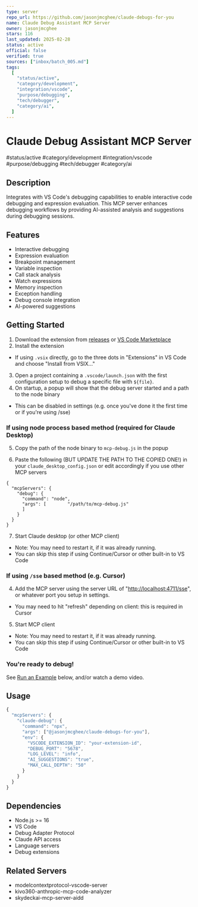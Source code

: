 ```yaml
---
type: server
repo_url: https://github.com/jasonjmcghee/claude-debugs-for-you
name: Claude Debug Assistant MCP Server
owner: jasonjmcghee
stars: 116
last_updated: 2025-02-28
status: active
official: false
verified: true
sources: ["inbox/batch_005.md"]
tags:
  [
    "status/active",
    "category/development",
    "integration/vscode",
    "purpose/debugging",
    "tech/debugger",
    "category/ai",
  ]
---
```


# Claude Debug Assistant MCP Server

#status/active #category/development #integration/vscode #purpose/debugging #tech/debugger #category/ai

## Description

Integrates with VS Code's debugging capabilities to enable interactive code debugging and expression evaluation. This MCP server enhances debugging workflows by providing AI-assisted analysis and suggestions during debugging sessions.

## Features

- Interactive debugging
- Expression evaluation
- Breakpoint management
- Variable inspection
- Call stack analysis
- Watch expressions
- Memory inspection
- Exception handling
- Debug console integration
- AI-powered suggestions

## Getting Started

1. Download the extension from [releases](https://github.com/jasonjmcghee/claude-debugs-for-you/releases/) or [VS Code Marketplace](https://marketplace.visualstudio.com/items?itemName=JasonMcGhee.claude-debugs-for-you)
2. Install the extension

- If using `.vsix` directly, go to the three dots in "Extensions" in VS Code and choose "Install from VSIX..."

3. Open a project containing a `.vscode/launch.json` with the first configuration setup to debug a specific file with `${file}`.
4. On startup, a popup will show that the debug server started and a path to the node binary

- This can be disabled in settings (e.g. once you've done it the first time or if you're using /sse)

### If using node process based method (required for Claude Desktop)

5. Copy the path of the node binary to `mcp-debug.js` in the popup

6. Paste the following (BUT UPDATE THE PATH TO THE COPIED ONE!) in your `claude_desktop_config.json` or edit accordingly if you use other MCP servers

```
{
  "mcpServers": {
    "debug": {
      "command": "node",
      "args": [        "/path/to/mcp-debug.js"
      ]
    }
  }
}
```

7. Start Claude desktop (or other MCP client)

- Note: You may need to restart it, if it was already running.
- You can skip this step if using Continue/Cursor or other built-in to VS Code

### If using `/sse` based method (e.g. Cursor)

4. Add the MCP server using the server URL of "[http://localhost:4711/sse](http://localhost:4711/sse)", or whatever port you setup in settings.

- You may need to hit "refresh" depending on client: this is required in Cursor

5. Start MCP client

- Note: You may need to restart it, if it was already running.
- You can skip this step if using Continue/Cursor or other built-in to VS Code

### You're ready to debug!

See [Run an Example](https://github.com/jasonjmcghee/claude-debugs-for-you#run-an-example) below, and/or watch a demo video.

## Usage

```javascript
{
  "mcpServers": {
    "claude-debug": {
      "command": "npx",
      "args": ["@jasonjmcghee/claude-debugs-for-you"],
      "env": {
        "VSCODE_EXTENSION_ID": "your-extension-id",
        "DEBUG_PORT": "5678",
        "LOG_LEVEL": "info",
        "AI_SUGGESTIONS": "true",
        "MAX_CALL_DEPTH": "50"
      }
    }
  }
}
```

## Dependencies

- Node.js >= 16
- VS Code
- Debug Adapter Protocol
- Claude API access
- Language servers
- Debug extensions

## Related Servers

- modelcontextprotocol-vscode-server
- kivo360-anthropic-mcp-code-analyzer
- skydeckai-mcp-server-aidd
